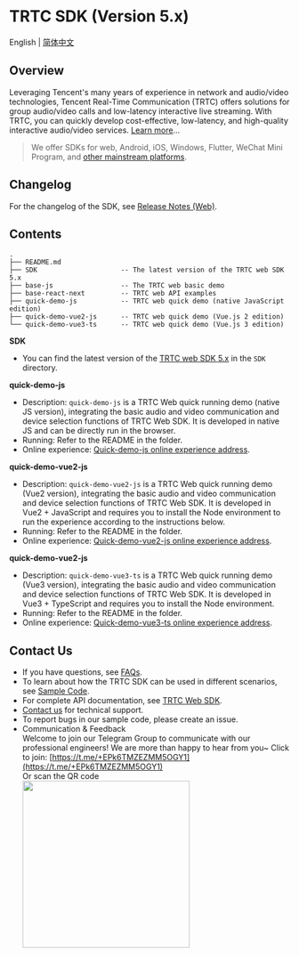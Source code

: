 # TRTC SDK (Version 5.x)

English | [简体中文](./README-zh_CN.md)

## Overview

Leveraging Tencent's many years of experience in network and audio/video technologies, Tencent Real-Time Communication (TRTC) offers solutions for group audio/video calls and low-latency interactive live streaming. With TRTC, you can quickly develop cost-effective, low-latency, and high-quality interactive audio/video services. [Learn more](https://cloud.tencent.com/document/product/647/16788)...

> We offer SDKs for web, Android, iOS, Windows, Flutter, WeChat Mini Program, and [other mainstream platforms](https://github.com/LiteAVSDK?q=TRTC_&type=all&sort=).

## Changelog

For the changelog of the SDK, see [Release Notes (Web)](https://intl.cloud.tencent.com/document/product/647/39779).

## Contents

```
.
├── README.md
├── SDK                     -- The latest version of the TRTC web SDK 5.x
├── base-js                 -- The TRTC web basic demo
├── base-react-next         -- TRTC web API examples
├── quick-demo-js           -- TRTC web quick demo (native JavaScript edition)
├── quick-demo-vue2-js      -- TRTC web quick demo (Vue.js 2 edition)
└── quick-demo-vue3-ts      -- TRTC web quick demo (Vue.js 3 edition)
```

**SDK**

- You can find the latest version of the [TRTC web SDK 5.x](https://www.npmjs.com/package/trtc-sdk-v5) in the `SDK` directory.

**quick-demo-js**

- Description: `quick-demo-js` is a TRTC Web quick running demo (native JS version), integrating the basic audio and video communication and device selection functions of TRTC Web SDK. It is developed in native JS and can be directly run in the browser.
- Running: Refer to the README in the folder.
- Online experience: [Quick-demo-js online experience address](https://web.sdk.qcloud.com/trtc/webrtc/v5/demo/quick-demo-js/index.html).

**quick-demo-vue2-js**

- Description: `quick-demo-vue2-js` is a TRTC Web quick running demo (Vue2 version), integrating the basic audio and video communication and device selection functions of TRTC Web SDK. It is developed in Vue2 + JavaScript and requires you to install the Node environment to run the experience according to the instructions below.
- Running: Refer to the README in the folder.
- Online experience: [Quick-demo-vue2-js online experience address](https://web.sdk.qcloud.com/trtc/webrtc/v5/demo/quick-demo-vue2-js/index.html).

**quick-demo-vue2-js**

- Description: `quick-demo-vue3-ts` is a TRTC Web quick running demo (Vue3 version), integrating the basic audio and video communication and device selection functions of TRTC Web SDK. It is developed in Vue3 + TypeScript and requires you to install the Node environment.
- Running: Refer to the README in the folder.
- Online experience: [Quick-demo-vue3-ts online experience address](https://web.sdk.qcloud.com/trtc/webrtc/v5/demo/quick-demo-vue3-ts/index.html).

## Contact Us

- If you have questions, see [FAQs](https://cloud.tencent.com/document/product/647/43018).
- To learn about how the TRTC SDK can be used in different scenarios, see [Sample Code](https://intl.cloud.tencent.com/document/product/647/42963).
- For complete API documentation, see [TRTC Web SDK](https://web.sdk.qcloud.com/trtc/webrtc/doc/en/index.html).
- [Contact us](https://intl.cloud.tencent.com/contact-us) for technical support.
- To report bugs in our sample code, please create an issue.
- Communication & Feedback   
Welcome to join our Telegram Group to communicate with our professional engineers! We are more than happy to hear from you~
Click to join: [https://t.me/+EPk6TMZEZMM5OGY1](https://t.me/+EPk6TMZEZMM5OGY1)   
Or scan the QR code   
  <img src="https://qcloudimg.tencent-cloud.cn/raw/79cbfd13877704ff6e17f30de09002dd.jpg" width="300px">    
